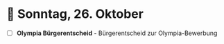 # 📅 Sonntag, 26. Oktober

- [ ] **Olympia Bürgerentscheid** - Bürgerentscheid zur Olympia-Bewerbung
